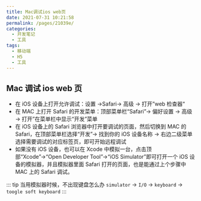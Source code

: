 ```yaml
---
title: Mac调试ios web页
date: 2021-07-31 10:21:58
permalink: /pages/21039e/
categories:
  - 开发笔记
  - 工具
tags:
  - 移动端
  - H5
  - 工具
---
```


## Mac 调试 ios web 页

- 在 iOS 设备上打开允许调试：设置 →Safari→ 高级 → 打开”web 检查器“
- 在 MAC 上打开 Safari 的开发菜单：顶部菜单栏“Safari”→ 偏好设置 → 高级 → 打开”在菜单栏中显示“开发”菜单
- 在 iOS 设备上的 Safari 浏览器中打开要调试的页面，然后切换到 MAC 的 Safari，在顶部菜单栏选择“开发”→ 找到你的 iOS 设备名称 → 右边二级菜单选择需要调试的对应标签页，即可开始远程调试
- 如果没有 iOS 设备，也可以在 Xcode 中模拟一台，点击顶部“Xcode”→“Open Developer Tool”→“iOS Simulator”即可打开一个 iOS 设备的模拟器，并且模拟器里面 Safari 打开的页面，也是能通过上个步骤中 MAC 上的 Safari 调试。

<!-- more -->
::: tip
当用模拟器时候，不出现键盘怎么办
`simulator` → `I/O` → `keyboard` → `toogle soft keyboard`
:::

